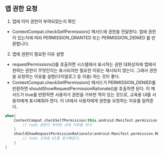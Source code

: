 ## 앱 권한 요청

1. 앱에 이미 권한이 부여되었는지 확인

- ContextCompat.checkSelfPermission() 메서드에 권한을 전달한다. 앱에 권한이 있는지에 따라 PERMISSION_GRANTED 또는 PERMISSION_DENIED 를 반환합니다.

2. 앱에 권한이 필요한 이유 설명

- requestPermissions()를 호출하면 시스템에서 표시하는 권한 대화상자에 앱에서 원하는 권한이 무엇인지는 표시되지만 필요한 이유는 제시되지 않는다. 그래서 권한을 요청하는 이유를 설명(다이얼로그 등 이용) 하는 것이 좋다.
- ContextCompat.checkSelfPermission() 메서드가 PERMISSION_DENIED를 반환하면 shouldShowRequestPermissionRationale()을 호출하면 된다. 이 메서드가 true를 반환하면 사용자가 권한을 거부한 적이 있는 것으로, 교육용 UI를 사용자에게 표시해줘야 한다. 이 UI에서 사용자에게 권한을 요청하는 이유를 알려준다.

```kotlin
when{
    ContextCompat.checkSelfPermission(this,android.Manifest.permission.READ_EXTERNAL_STORAGE) == PackageManager.PERMISSION_GRANTED -> {
        // todo 권한이 부여된 상태 이후를 작서
    }
    shouldShowRequestPermissionRationale(android.Manifest.permission.READ_EXTERNAL_STORAGE) -> {
        // todo 교육용 UI를 표시해준다.
    }
}
```
